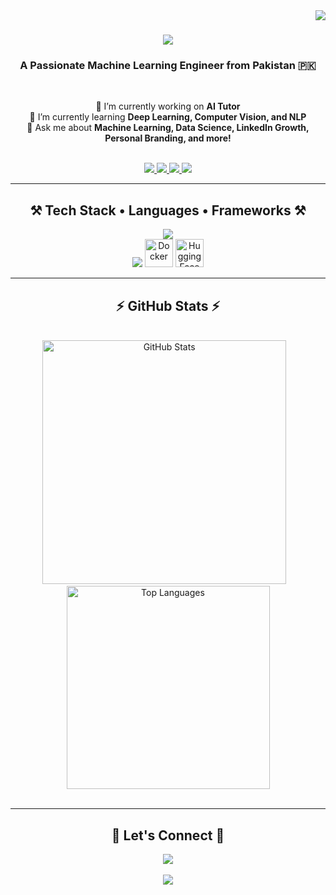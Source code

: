 <img align="right" src="https://visitor-badge.laobi.icu/badge?page_id=Ahmed-Islam-AI.Ahmed-Islam-AI" />

<h1 align="center">
  <img src="https://readme-typing-svg.herokuapp.com/?font=Righteous&size=35&center=true&vCenter=true&width=500&height=70&duration=4000&lines=Hi+There!+👋;+I'm+Ahmed+Islam!;" />
</h1>

<h3 align="center">A Passionate Machine Learning Engineer from Pakistan 🇵🇰</h3>

<br/>

<div align="center">

 🔭 I’m currently working on **AI Tutor**  
 🌱 I’m currently learning **Deep Learning, Computer Vision, and NLP**  
 💬 Ask me about **Machine Learning, Data Science, LinkedIn Growth, Personal Branding, and more!**

</div>

<br/>

<div align="center"> 
  <a href="mailto: ahmedislam.official@gmail.com">
    <img src="https://img.shields.io/badge/Gmail-333333?style=for-the-badge&logo=gmail&logoColor=red" />
  </a>
  <a href="https://www.linkedin.com/in/ahmed-islam01" target="_blank">
    <img src="https://img.shields.io/badge/LinkedIn-0077B5?style=for-the-badge&logo=linkedin&logoColor=white" />
  </a>
  <a href="https://ahmedislam.netlify.app/" target="_blank">
     <img src="https://img.shields.io/badge/Portfolio-FF5722?style=for-the-badge&logo=todoist&logoColor=white" /> 
  </a>
  <a href="https://www.kaggle.com/ahmedislam0" target="_blank">
     <img src="https://img.shields.io/badge/Kaggle-20BEFF?style=for-the-badge&logo=kaggle&logoColor=white" /> 
  </a>
</div>

---

<h2 align="center">⚒️ Tech Stack • Languages • Frameworks ⚒️</h2>

<div align="center">

  <img src="https://skillicons.dev/icons?i=python,cpp,html,css,javascript,tailwind,bootstrap,vscode,github,git" /><br/>
  <img src="https://skillicons.dev/icons?i=fastapi,flask,anaconda,tensorflow,pytorch,opencv,scikitlearn,mysql,gcp" />
  <img src="https://cdn.jsdelivr.net/gh/devicons/devicon/icons/docker/docker-original.svg" width="45" height="45" alt="Docker" />
  <img src="https://huggingface.co/front/assets/huggingface_logo-noborder.svg" width="45" height="45" alt="Hugging Face" /><br/>

</div>


---

<h2 align="center">⚡ GitHub Stats ⚡</h2>
<br/>
<div align="center">
  <img width="390" src="https://github-readme-stats.vercel.app/api?username=Ahmed-Islam-AI&count_private=true&show_icons=true&theme=react&rank_icon=github&border_radius=10" alt="GitHub Stats" />
  &nbsp;&nbsp;
  <img width="325" src="https://github-readme-stats.vercel.app/api/top-langs/?username=Ahmed-Islam-AI&hide=HTML&langs_count=8&layout=compact&theme=react&border_radius=10&size_weight=0.5&count_weight=0.5&exclude_repo=github-readme-stats" alt="Top Languages" />
</div>

<br/>
<hr/>

<h2 align="center">🤝 Let's Connect 🤝</h2>

<div align="center">
  <a href="https://www.linkedin.com/in/ahmed-islam01" target="_blank">
    <img src="https://img.shields.io/badge/Message%20Me%20on%20LinkedIn-0077B5?style=for-the-badge&logo=linkedin&logoColor=white" />
  </a>
  <br/><br/>
  <img src="https://readme-typing-svg.herokuapp.com/?font=Righteous&size=25&center=true&vCenter=true&width=550&height=70&duration=4000&lines=Thanks+For+Visiting!+✌️;Let's+Build+Something+Amazing!;Always+Open+to+Collaboration+:)" />
</div>

